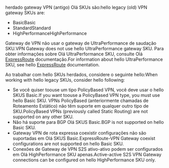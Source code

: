 <span data-ttu-id="ee4c7-101">herdado gateway VPN (antigo) Olá SKUs são:</span><span class="sxs-lookup"><span data-stu-id="ee4c7-101">hello legacy (old) VPN gateway SKUs are:</span></span>

* <span data-ttu-id="ee4c7-102">Basic</span><span class="sxs-lookup"><span data-stu-id="ee4c7-102">Basic</span></span>
* <span data-ttu-id="ee4c7-103">Standard</span><span class="sxs-lookup"><span data-stu-id="ee4c7-103">Standard</span></span>
* <span data-ttu-id="ee4c7-104">HighPerformance</span><span class="sxs-lookup"><span data-stu-id="ee4c7-104">HighPerformance</span></span>

<span data-ttu-id="ee4c7-105">Gateway de VPN não usar o gateway de UltraPerformance de saudação SKU.</span><span class="sxs-lookup"><span data-stu-id="ee4c7-105">VPN Gateway does not use hello UltraPerformance gateway SKU.</span></span> <span data-ttu-id="ee4c7-106">Para obter informações sobre Olá UltraPerformance SKU, consulte Olá [ExpressRoute](../articles/expressroute/expressroute-about-virtual-network-gateways.md) documentação.</span><span class="sxs-lookup"><span data-stu-id="ee4c7-106">For information about hello UltraPerformance SKU, see hello [ExpressRoute](../articles/expressroute/expressroute-about-virtual-network-gateways.md) documentation.</span></span>

<span data-ttu-id="ee4c7-107">Ao trabalhar com hello SKUs herdados, considere o seguinte hello:</span><span class="sxs-lookup"><span data-stu-id="ee4c7-107">When working with hello legacy SKUs, consider hello following:</span></span>

* <span data-ttu-id="ee4c7-108">Se você quiser toouse um tipo PolicyBased VPN, você deve usar o hello SKUS Basic.</span><span class="sxs-lookup"><span data-stu-id="ee4c7-108">If you want toouse a PolicyBased VPN type, you must use hello Basic SKU.</span></span> <span data-ttu-id="ee4c7-109">VPNs PolicyBased (anteriormente chamadas de Roteamento Estático) não têm suporte em qualquer outro tipo de SKU.</span><span class="sxs-lookup"><span data-stu-id="ee4c7-109">PolicyBased VPNs (previously called Static Routing) are not supported on any other SKU.</span></span>
* <span data-ttu-id="ee4c7-110">Não há suporte para BGP Olá SKUS Basic.</span><span class="sxs-lookup"><span data-stu-id="ee4c7-110">BGP is not supported on hello Basic SKU.</span></span>
* <span data-ttu-id="ee4c7-111">Gateway VPN de rota expressa coexistir configurações não são suportadas em Olá SKUS Basic.</span><span class="sxs-lookup"><span data-stu-id="ee4c7-111">ExpressRoute-VPN Gateway coexist configurations are not supported on hello Basic SKU.</span></span>
* <span data-ttu-id="ee4c7-112">Conexões de Gateway de VPN S2S ativo-ativo podem ser configurados em Olá HighPerformance SKU apenas.</span><span class="sxs-lookup"><span data-stu-id="ee4c7-112">Active-active S2S VPN Gateway connections can be configured on hello HighPerformance SKU only.</span></span>
